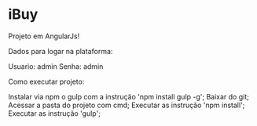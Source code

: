 # iBuy

Projeto em AngularJs!

Dados para logar na plataforma:

Usuario: admin
Senha: admin

Como executar projeto:

Instalar via npm o gulp com a instrução 'npm install gulp -g';
Baixar do git;
Acessar a pasta do projeto com cmd;
Executar as instrução 'npm install';
Executar as instrução 'gulp';
